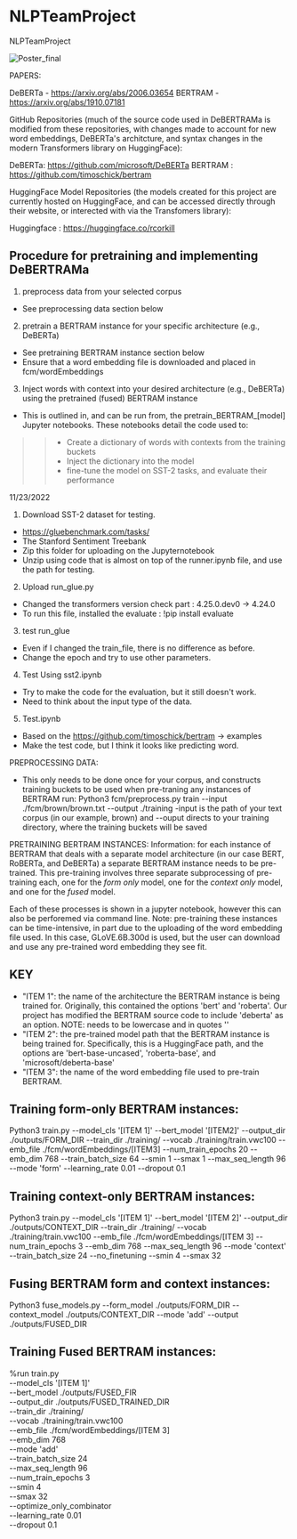 # NLPTeamProject
NLPTeamProject

![Poster_final](https://user-images.githubusercontent.com/78437222/205385635-fdd17770-69cc-49cc-aed1-0f79537268b3.png)

PAPERS:

DeBERTa - https://arxiv.org/abs/2006.03654
BERTRAM - https://arxiv.org/abs/1910.07181


GitHub Repositories (much of the source code used in DeBERTRAMa is modified from these repositories, with changes made to account for new word embeddings, DeBERTa's architcture, and syntax changes in the modern Transformers library on HuggingFace):

DeBERTa: https://github.com/microsoft/DeBERTa
BERTRAM : https://github.com/timoschick/bertram


HuggingFace Model Repositories (the models created for this project are currently hosted on HuggingFace, and can be accessed directly through their website, or interected with via the Transfomers library):

Huggingface : https://huggingface.co/rcorkill

## Procedure for pretraining and implementing DeBERTRAMa
1. preprocess data from your selected corpus
- See preprocessing data section below
2. pretrain a BERTRAM instance for your specific architecture (e.g., DeBERTa)
- See pretraining BERTRAM instance section below
- Ensure that a word embedding file is downloaded and placed in fcm/wordEmbeddings
3. Inject words with context into your desired architecture (e.g., DeBERTa) using the pretrained (fused) BERTRAM instance
- This is outlined in, and can be run from, the pretrain_BERTRAM_[model] Jupyter notebooks. These notebooks detail the code used to:
> > * Create a dictionary of words with contexts from the training buckets
> > * Inject the dictionary into the model
> > * fine-tune the model on SST-2 tasks, and evaluate their performance




11/23/2022
1. Download SST-2 dataset for testing.
  - https://gluebenchmark.com/tasks/
  - The Stanford Sentiment Treebank
  - Zip this folder for uploading on the Jupyternotebook
  - Unzip using code that is almost on top of the runner.ipynb file, and use the path for testing.
2. Upload run_glue.py
  - Changed the transformers version check part : 4.25.0.dev0 -> 4.24.0
  - To run this file, installed the evaluate : !pip install evaluate
3. test run_glue
  - Even if I changed the train_file, there is no difference as before.
  - Change the epoch and try to use other parameters.
4. Test Using sst2.ipynb
  - Try to make the code for the evaluation, but it still doesn't work.
  - Need to think about the input type of the data.
5. Test.ipynb
  - Based on the https://github.com/timoschick/bertram -> examples
  - Make the test code, but I think it looks like predicting word.


PREPROCESSING DATA:
- This only needs to be done once for your corpus, and constructs training buckets to be used when pre-traning any instances of BERTRAM
run: Python3 fcm/preprocess.py train --input ./fcm/brown/brown.txt --output ./training
-input is the path of your text corpus (in our example, brown) and --ouput directs to your training directory, where the training buckets will be saved


PRETRAINING BERTRAM INSTANCES:
Information: for each instance of BERTRAM that deals with a separate model architecture (in our case BERT, RoBERTa, and DeBERTa) a separate BERTRAM instance needs to be pre-trained. This pre-training involves three separate subprocessing of pre-training each, one for the _form only_ model, one for the _context only_ model, and one for the _fused_ model. 

Each of these processes is shown in a jupyter notebook, however this can also be perforemed via command line. Note: pre-training these instances can be time-intensive, in part due to the uploading of the word embedding file used. In this case, GLoVE.6B.300d is used, but the user can download and use any pre-trained word embedding they see fit.

## KEY
* "ITEM 1": the name of the architecture the BERTRAM instance is being trained for. Originally, this contained the options 'bert' and 'roberta'. Our project has modified the BERTRAM source code to include 'deberta' as an option. NOTE: needs to be lowercase and in quotes ''
* "ITEM 2": the pre-trained model path that the BERTRAM instance is being trained for. Specifically, this is a HuggingFace path, and the options are 'bert-base-uncased', 'roberta-base', and 'microsoft/deberta-base'
* "ITEM 3": the name of the word embedding file used to pre-train BERTRAM.

## Training  form-only BERTRAM instances:
Python3 train.py --model_cls '[ITEM 1]' --bert_model '[ITEM2]' --output_dir ./outputs/FORM_DIR --train_dir ./training/ --vocab ./training/train.vwc100 --emb_file ./fcm/wordEmbeddings/[ITEM3] --num_train_epochs 20 --emb_dim 768 --train_batch_size 64 --smin 1 --smax 1 --max_seq_length 96 --mode 'form' --learning_rate 0.01 --dropout 0.1

## Training context-only BERTRAM instances:
Python3 train.py --model_cls '[ITEM 1]' --bert_model '[ITEM 2]' --output_dir ./outputs/CONTEXT_DIR --train_dir ./training/ --vocab ./training/train.vwc100 --emb_file ./fcm/wordEmbeddings/[ITEM 3] --num_train_epochs 3 --emb_dim 768 --max_seq_length 96 --mode 'context' --train_batch_size 24 --no_finetuning --smin 4 --smax 32

## Fusing BERTRAM form and context instances:
Python3 fuse_models.py --form_model ./outputs/FORM_DIR --context_model ./outputs/CONTEXT_DIR --mode 'add' --output ./outputs/FUSED_DIR


## Training Fused BERTRAM instances:
%run train.py \
    --model_cls '[ITEM 1]' \
    --bert_model ./outputs/FUSED_FIR \
    --output_dir ./outputs/FUSED_TRAINED_DIR \
    --train_dir ./training/ \
    --vocab ./training/train.vwc100 \
    --emb_file ./fcm/wordEmbeddings/[ITEM 3] \
    --emb_dim 768 \
    --mode 'add' \
    --train_batch_size 24 \
    --max_seq_length 96 \
    --num_train_epochs 3 \
    --smin 4 \
    --smax 32 \
    --optimize_only_combinator \
    --learning_rate 0.01 \
    --dropout 0.1 
